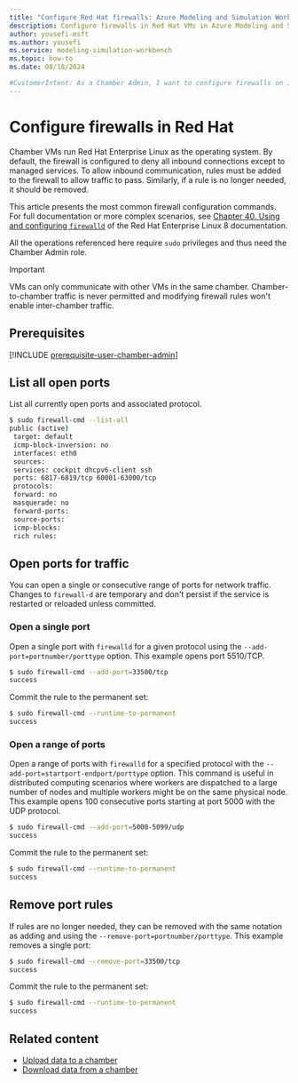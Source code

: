 ```yaml
---
title: "Configure Red Hat firewalls: Azure Modeling and Simulation Workbench"
description: Configure firewalls in Red Hat VMs in Azure Modeling and Simulation Workbench.
author: yousefi-msft
ms.author: yousefi
ms.service: modeling-simulation-workbench
ms.topic: how-to
ms.date: 08/18/2024

#CustomerIntent: As a Chamber Admin, I want to configure firewalls on individual VMs to allow applications to communicate within a chamber.
---
```

# Configure firewalls in Red Hat

Chamber VMs run Red Hat Enterprise Linux as the operating system. By default, the firewall is configured to deny all inbound connections except to managed services. To allow inbound communication, rules must be added to the firewall to allow traffic to pass. Similarly, if a rule is no longer needed, it should be removed.

This article presents the most common firewall configuration commands. For full documentation or more complex scenarios, see [Chapter 40. Using and configuring `firewalld`](https://docs.redhat.com/en/documentation/red_hat_enterprise_linux/8/html/configuring_and_managing_networking/using-and-configuring-firewalld_configuring-and-managing-networking) of the Red Hat Enterprise Linux 8 documentation.

All the operations referenced here require `sudo` privileges and thus need the Chamber Admin role.

> [!IMPORTANT]
> VMs can only communicate with other VMs in the same chamber. Chamber-to-chamber traffic is never permitted and modifying firewall rules won't enable inter-chamber traffic.

## Prerequisites

[!INCLUDE [prerequisite-user-chamber-admin](includes/prereq/prerequisite-user-chamber-admin.md)]

## List all open ports

List all currently open ports and associated protocol.

```bash
$ sudo firewall-cmd --list-all
public (active)
 target: default
 icmp-block-inversion: no
 interfaces: eth0
 sources: 
 services: cockpit dhcpv6-client ssh
 ports: 6817-6819/tcp 60001-63000/tcp
 protocols: 
 forward: no
 masquerade: no
 forward-ports: 
 source-ports: 
 icmp-blocks: 
 rich rules: 
```

## Open ports for traffic

You can open a single or consecutive range of ports for network traffic. Changes to `firewall-d` are temporary and don't persist if the service is restarted or reloaded unless committed.

### Open a single port

Open a single port with `firewalld` for a given protocol using the `--add-port=portnumber/porttype` option. This example opens port 5510/TCP.

```bash
$ sudo firewall-cmd --add-port=33500/tcp
success
```

Commit the rule to the permanent set:

```bash
$ sudo firewall-cmd --runtime-to-permanent
success
```

### Open a range of ports

Open a range of ports with `firewalld` for a specified protocol with the `--add-port=startport-endport/porttype` option. This command is useful in distributed computing scenarios where workers are dispatched to a large number of nodes and multiple workers might be on the same physical node. This example opens 100 consecutive ports starting at port 5000 with the UDP protocol.

```bash
$ sudo firewall-cmd --add-port=5000-5099/udp
success
```

Commit the rule to the permanent set:

```bash
$ sudo firewall-cmd --runtime-to-permanent
success
```

## Remove port rules

If rules are no longer needed, they can be removed with the same notation as adding and using the `--remove-port=portnumber/porttype`. This example removes a single port:

```bash
$ sudo firewall-cmd --remove-port=33500/tcp
success
```

Commit the rule to the permanent set:

```bash
$ sudo firewall-cmd --runtime-to-permanent
success
```

## Related content

* [Upload data to a chamber](./how-to-guide-upload-data.md)
* [Download data from a chamber](./how-to-guide-download-data.md)
